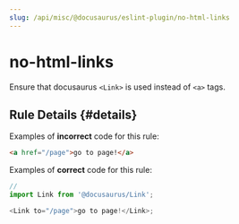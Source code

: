 ```yaml
---
slug: /api/misc/@docusaurus/eslint-plugin/no-html-links
---
```


# no-html-links

Ensure that docusaurus `<Link>` is used instead of `<a>` tags.

## Rule Details {#details}

Examples of **incorrect** code for this rule:

```html
<a href="/page">go to page!</a>
```

Examples of **correct** code for this rule:

```js
//
import Link from '@docusaurus/Link';

<Link to="/page">go to page!</Link>;
```
